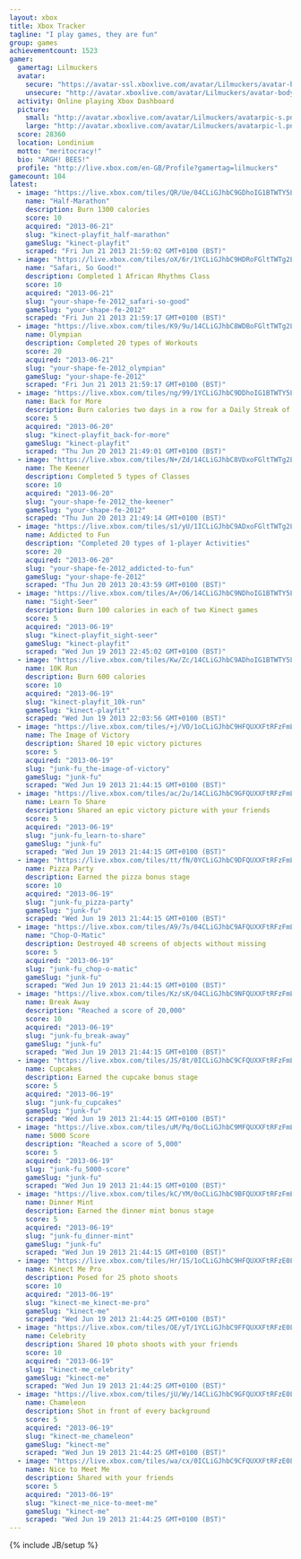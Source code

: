 ```yaml
---
layout: xbox
title: Xbox Tracker
tagline: "I play games, they are fun"
group: games
achievementcount: 1523
gamer: 
  gamertag: Lilmuckers
  avatar: 
    secure: "https://avatar-ssl.xboxlive.com/avatar/Lilmuckers/avatar-body.png"
    unsecure: "http://avatar.xboxlive.com/avatar/Lilmuckers/avatar-body.png"
  activity: Online playing Xbox Dashboard
  picture: 
    small: "http://avatar.xboxlive.com/avatar/Lilmuckers/avatarpic-s.png"
    large: "http://avatar.xboxlive.com/avatar/Lilmuckers/avatarpic-l.png"
  score: 28360
  location: Londinium
  motto: "meritocracy!"
  bio: "ARGH! BEES!"
  profile: "http://live.xbox.com/en-GB/Profile?gamertag=lilmuckers"
gamecount: 104
latest: 
  - image: "https://live.xbox.com/tiles/QR/Ue/04CLiGJhbC9GDhoIG1BTWTY5L2FjaC8wLzQyAAAAAOfn5-wxFV0=.jpg"
    name: "Half-Marathon"
    description: Burn 1300 calories
    score: 10
    acquired: "2013-06-21"
    slug: "kinect-playfit_half-marathon"
    gameSlug: "kinect-playfit"
    scraped: "Fri Jun 21 2013 21:59:02 GMT+0100 (BST)"
  - image: "https://live.xbox.com/tiles/oX/6r/1YCLiGJhbC9HDRoFGltTWTg2L2FjaC8wLzczAAAAAOfn5-qEfr0=.jpg"
    name: "Safari, So Good!"
    description: Completed 1 African Rhythms Class
    score: 10
    acquired: "2013-06-21"
    slug: "your-shape-fe-2012_safari-so-good"
    gameSlug: "your-shape-fe-2012"
    scraped: "Fri Jun 21 2013 21:59:17 GMT+0100 (BST)"
  - image: "https://live.xbox.com/tiles/K9/9u/14CLiGJhbC8WDBoFGltTWTg2L2FjaC8wLzZiAAAAAOfn5-hB3zc=.jpg"
    name: Olympian
    description: Completed 20 types of Workouts
    score: 20
    acquired: "2013-06-21"
    slug: "your-shape-fe-2012_olympian"
    gameSlug: "your-shape-fe-2012"
    scraped: "Fri Jun 21 2013 21:59:17 GMT+0100 (BST)"
  - image: "https://live.xbox.com/tiles/ng/99/1YCLiGJhbC9DDhoIG1BTWTY5L2FjaC8wLzQ3AAAAAOfn5-pSD4I=.jpg"
    name: Back for More
    description: Burn calories two days in a row for a Daily Streak of two
    score: 5
    acquired: "2013-06-20"
    slug: "kinect-playfit_back-for-more"
    gameSlug: "kinect-playfit"
    scraped: "Thu Jun 20 2013 21:49:01 GMT+0100 (BST)"
  - image: "https://live.xbox.com/tiles/N+/Zd/14CLiGJhbC8VDxoFGltTWTg2L2FjaC8wLzVhAAAAAOfn5-hy5is=.jpg"
    name: The Keener
    description: Completed 5 types of Classes
    score: 10
    acquired: "2013-06-20"
    slug: "your-shape-fe-2012_the-keener"
    gameSlug: "your-shape-fe-2012"
    scraped: "Thu Jun 20 2013 21:49:14 GMT+0100 (BST)"
  - image: "https://live.xbox.com/tiles/s1/yU/1ICLiGJhbC9ADxoFGltTWTg2L2FjaC8wLzU0AAAAAOfn5-u7XK8=.jpg"
    name: Addicted to Fun
    description: "Completed 20 types of 1-player Activities"
    score: 20
    acquired: "2013-06-20"
    slug: "your-shape-fe-2012_addicted-to-fun"
    gameSlug: "your-shape-fe-2012"
    scraped: "Thu Jun 20 2013 20:43:59 GMT+0100 (BST)"
  - image: "https://live.xbox.com/tiles/A+/O6/14CLiGJhbC9NDhoIG1BTWTY5L2FjaC8wLzQ5AAAAAOfn5-iV4x8=.jpg"
    name: "Sight-Seer"
    description: Burn 100 calories in each of two Kinect games
    score: 5
    acquired: "2013-06-19"
    slug: "kinect-playfit_sight-seer"
    gameSlug: "kinect-playfit"
    scraped: "Wed Jun 19 2013 22:45:02 GMT+0100 (BST)"
  - image: "https://live.xbox.com/tiles/Kw/Zc/14CLiGJhbC9ADhoIG1BTWTY5L2FjaC8wLzQ0AAAAAOfn5-hzBjc=.jpg"
    name: 10K Run
    description: Burn 600 calories
    score: 10
    acquired: "2013-06-19"
    slug: "kinect-playfit_10k-run"
    gameSlug: "kinect-playfit"
    scraped: "Wed Jun 19 2013 22:03:56 GMT+0100 (BST)"
  - image: "https://live.xbox.com/tiles/+j/VO/1oCLiGJhbC9HFQUXXFtRFzFmL2FjaC8wLzMAAAAA5+fn+WE14Q==.jpg"
    name: The Image of Victory
    description: Shared 10 epic victory pictures
    score: 5
    acquired: "2013-06-19"
    slug: "junk-fu_the-image-of-victory"
    gameSlug: "junk-fu"
    scraped: "Wed Jun 19 2013 21:44:15 GMT+0100 (BST)"
  - image: "https://live.xbox.com/tiles/ac/2u/14CLiGJhbC9GFQUXXFtRFzFmL2FjaC8wLzIAAAAA5+fn+IHNcg==.jpg"
    name: Learn To Share
    description: Shared an epic victory picture with your friends
    score: 5
    acquired: "2013-06-19"
    slug: "junk-fu_learn-to-share"
    gameSlug: "junk-fu"
    scraped: "Wed Jun 19 2013 21:44:15 GMT+0100 (BST)"
  - image: "https://live.xbox.com/tiles/tt/fN/0YCLiGJhbC9DFQUXXFtRFzFmL2FjaC8wLzcAAAAA5+fn-uLXrQ==.jpg"
    name: Pizza Party
    description: Earned the pizza bonus stage
    score: 10
    acquired: "2013-06-19"
    slug: "junk-fu_pizza-party"
    gameSlug: "junk-fu"
    scraped: "Wed Jun 19 2013 21:44:15 GMT+0100 (BST)"
  - image: "https://live.xbox.com/tiles/A9/7s/04CLiGJhbC9AFQUXXFtRFzFmL2FjaC8wLzQAAAAA5+fn-MPeGA==.jpg"
    name: "Chop-O-Matic"
    description: Destroyed 40 screens of objects without missing
    score: 5
    acquired: "2013-06-19"
    slug: "junk-fu_chop-o-matic"
    gameSlug: "junk-fu"
    scraped: "Wed Jun 19 2013 21:44:15 GMT+0100 (BST)"
  - image: "https://live.xbox.com/tiles/Kz/sK/04CLiGJhbC9NFQUXXFtRFzFmL2FjaC8wLzkAAAAA5+fn-CU7MA==.jpg"
    name: Break Away
    description: "Reached a score of 20,000"
    score: 10
    acquired: "2013-06-19"
    slug: "junk-fu_break-away"
    gameSlug: "junk-fu"
    scraped: "Wed Jun 19 2013 21:44:15 GMT+0100 (BST)"
  - image: "https://live.xbox.com/tiles/JS/8t/0ICLiGJhbC9CFQUXXFtRFzFmL2FjaC8wLzYAAAAA5+fn-wIvPg==.jpg"
    name: Cupcakes
    description: Earned the cupcake bonus stage
    score: 5
    acquired: "2013-06-19"
    slug: "junk-fu_cupcakes"
    gameSlug: "junk-fu"
    scraped: "Wed Jun 19 2013 21:44:15 GMT+0100 (BST)"
  - image: "https://live.xbox.com/tiles/uM/Pq/0oCLiGJhbC9MFQUXXFtRFzFmL2FjaC8wLzgAAAAA5+fn-cXDow==.jpg"
    name: 5000 Score
    description: "Reached a score of 5,000"
    score: 5
    acquired: "2013-06-19"
    slug: "junk-fu_5000-score"
    gameSlug: "junk-fu"
    scraped: "Wed Jun 19 2013 21:44:15 GMT+0100 (BST)"
  - image: "https://live.xbox.com/tiles/kC/YM/0oCLiGJhbC9BFQUXXFtRFzFmL2FjaC8wLzUAAAAA5+fn-SMmiw==.jpg"
    name: Dinner Mint
    description: Earned the dinner mint bonus stage
    score: 5
    acquired: "2013-06-19"
    slug: "junk-fu_dinner-mint"
    gameSlug: "junk-fu"
    scraped: "Wed Jun 19 2013 21:44:15 GMT+0100 (BST)"
  - image: "https://live.xbox.com/tiles/Hr/1S/1oCLiGJhbC9HFQUXXFtRFzE0L2FjaC8wLzMAAAAA5+fn+X29BQ==.jpg"
    name: Kinect Me Pro
    description: Posed for 25 photo shoots
    score: 10
    acquired: "2013-06-19"
    slug: "kinect-me_kinect-me-pro"
    gameSlug: "kinect-me"
    scraped: "Wed Jun 19 2013 21:44:25 GMT+0100 (BST)"
  - image: "https://live.xbox.com/tiles/OE/yT/1YCLiGJhbC9FFQUXXFtRFzE0L2FjaC8wLzEAAAAA5+fn+rxMIw==.jpg"
    name: Celebrity
    description: Shared 10 photo shoots with your friends
    score: 10
    acquired: "2013-06-19"
    slug: "kinect-me_celebrity"
    gameSlug: "kinect-me"
    scraped: "Wed Jun 19 2013 21:44:25 GMT+0100 (BST)"
  - image: "https://live.xbox.com/tiles/jU/Wy/14CLiGJhbC9GFQUXXFtRFzE0L2FjaC8wLzIAAAAA5+fn+J1Flg==.jpg"
    name: Chameleon
    description: Shot in front of every background
    score: 5
    acquired: "2013-06-19"
    slug: "kinect-me_chameleon"
    gameSlug: "kinect-me"
    scraped: "Wed Jun 19 2013 21:44:25 GMT+0100 (BST)"
  - image: "https://live.xbox.com/tiles/wa/cx/0ICLiGJhbC9CFQUXXFtRFzE0L2FjaC8wLzYAAAAA5+fn-x6n2g==.jpg"
    name: Nice to Meet Me
    description: Shared with your friends
    score: 5
    acquired: "2013-06-19"
    slug: "kinect-me_nice-to-meet-me"
    gameSlug: "kinect-me"
    scraped: "Wed Jun 19 2013 21:44:25 GMT+0100 (BST)"
---
```

{% include JB/setup %}
